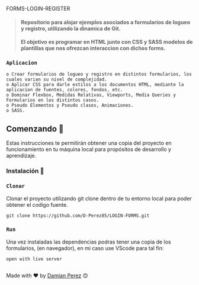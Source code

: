FORMS-LOGIN-REGISTER

>#### Repositorio para alojar ejemplos asociados a formularios de logueo y registro, utilizando la dinamica de Git. 
>#### El objetivo es programar en HTML junto con CSS y SASS modelos de plantillas que nos ofrezcan interaccion con dichos forms. 

### `Aplicacion` 

	o Crear formularios de logueo y registro en distintos formularios, los cuales varian su nivel de complejidad. 
	o Aplicar CSS para darle estilos a los documentos HTML, mediante la aplicacion de fuentes, colores, fondos, etc.
	o Dominar Flexbox, Medidas Relativas, Viewports, Media Queries y Formularios en los distintos casos.
	o Pseudo Elementos y Pseudo clases, Animaciones.
 	o SASS. 
 

## Comenzando 🚀

Estas instrucciones te permitirán obtener una copia del proyecto en funcionamiento en tu máquina local para propósitos de desarrollo y aprendizaje.


### Instalación 🔧

### `Clonar` 
Clonar el proyecto utilizando git clone  dentro de tu entorno local para poder obtener el codigo fuente. 
```
git clone https://github.com/D-Perez85/LOGIN-FORMS.git
```

### `Run`
Una vez instaladas las dependencias podras tener una copia de los formularios, (en navegador), en mi caso use VScode para tal fin:
```
open with live server
```


##
Made with ❤️ by [Damian Perez](https://github.com/D-Perez85) 😊
